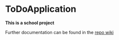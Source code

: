# ToDoApplication
**This is a school project**

Further documentation can be found in the [repo wiki](https://github.com/OmengU/ToDoApplication/wiki)
